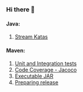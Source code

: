 ### Hi there 👋

#### Java: 
1. [Stream Katas](https://github.com/HubertWo/java-stream-kata)

#### Maven: 
1. [Unit and Integration tests](https://github.com/HubertWo/hubert-codes-maven-test)
2. [Code Coverage - Jacoco](https://github.com/HubertWo/hubert-codes-maven-jacoco)
3. [Executable JAR](https://github.com/HubertWo/hubert-codes-maven-executable-jar)
4. [Preparing release](https://github.com/HubertWo/hubert-codes-maven-release)


<!--
**HubertWo/HubertWo** is a ✨ _special_ ✨ repository because its `README.md` (this file) appears on your GitHub profile.

Here are some ideas to get you started:

- 🔭 I’m currently working on ...
- 🌱 I’m currently learning ...
- 👯 I’m looking to collaborate on ...
- 🤔 I’m looking for help with ...
- 💬 Ask me about ...
- 📫 How to reach me: ...
- 😄 Pronouns: ...
- ⚡ Fun fact: ...
-->
